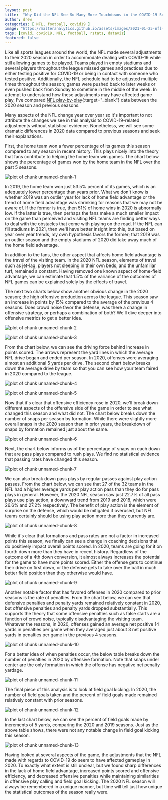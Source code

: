 ```yaml
---
layout: post
title:  "Why Did the NFL See So Many More Touchdowns in the COVID-19 Season?"
author: drew
categories: [ NFL, football, covid19 ]
image: "https://malteranalytics.github.io/assets/images/2021-01-25-nfl-covid-season/image14.png"
tags: [covid, covid19, NFL, football, rstats, dataviz]
featured: false
---
```






Like all sports leagues around the world, the NFL made several adjustments to their 2020 season in order to accommodate dealing with COVID-19 while still allowing games to be played.  Teams played in empty stadiums and several players throughout the league missed games and practices due to either testing positive for COVID-19 or being in contact with someone who tested positive.   Additionally, the NFL schedule had to be adjusted multiple times throughout the season; games were pushed back to later weeks or even pushed back from Sunday to sometime in the middle of the week.  In attempt to understand how these adjustments may have affected game play, I've compared [NFL play-by-play](http://nflsavant.com/about.php){:target="_blank"} data between the 2020 season and previous seasons. 



Many aspects of the NFL change year over year so it's important to not attribute the changes we see in this analysis to COVID-19-related adjustments without statistical evidence.  Nonetheless, we will see some dramatic differences in 2020 data compared to previous seasons and seek their explanations.  



First, the home team won a fewer percentage of its games this season compared to any season in recent history.  This plays nicely into the theory that fans contribute to helping the home team win games.  The chart below shows the percentage of games won by the home team in the NFL over the past 5 seasons. 

  
  

![plot of chunk unnamed-chunk-1](/assets/images/2021-01-25-nfl-covid-season/image1.png)  



In 2019, the home team won just 53.5% percent of its games, which is an adequately lower percentage than years prior.  What we don't know is whether 2019 was an outlier year for lack of home field advantage or the trend of home field advantage was shrinking for reasons that we may not be aware of.  If the former is true, then 51% of home wins in 2020 is abnormally low.  If the latter is true, then perhaps the fans make a much smaller impact on the game than perceived and visiting NFL teams are finding better ways to deal with the obstacles that come with playing on the road.  If the NFL can fill stadiums in 2021, then we'll have better insight into this, but based on year over year trends, my own hypothesis favors the former; that 2019 was an outlier season and the empty stadiums of 2020 did take away much of the home field advantage.  







In addition to the fans, the other aspect that affects home field advantage is the travel of the visiting team.  In the 2020 NFL season, elements of travel such as jet-lag, players not sleeping in their own beds, and the unfamiliar turf, remained a constant.  Having removed one known aspect of home-field advantage, we can estimate that 1.5% of the variance of the outcomes of NFL games can be explained solely by the effects of travel.  



The next two charts below show another obvious change in the 2020 season; the high offensive production across the league.  This season saw an increase in points by 15% compared to the average of the previous 4 seasons.   Does crowd noise favor the defense, was there a change in offensive strategy, or perhaps a combination of both?  We'll dive deeper into offensive metrics to get a better idea. 



![plot of chunk unnamed-chunk-2](/assets/images/2021-01-25-nfl-covid-season/image2.png)  

![plot of chunk unnamed-chunk-3](/assets/images/2021-01-25-nfl-covid-season/image3.png)  


From the chart below, we can see the driving force behind increase in points scored.  The arrows represent the yard lines in which the average NFL drive began and ended per season.  In 2020, offenses were averaging almost an additional 5 yards per drive.  The second chart below breaks down the average drive by team so that you can see how your team faired in 2020 compared to the league. 


![plot of chunk unnamed-chunk-4](/assets/images/2021-01-25-nfl-covid-season/image4.PNG)  



![plot of chunk unnamed-chunk-5](/assets/images/2021-01-25-nfl-covid-season/image5.PNG)  





Now that it's clear that offensive efficiency rose in 2020, we'll break down different aspects of the offensive side of the game in order to see what changed this season and what did not.  The chart below breaks down the number of snaps per season by formation.  While there were slightly more overall snaps in the 2020 season than in prior years, the breakdown of snaps by formation remained just about the same. 

![plot of chunk unnamed-chunk-6](/assets/images/2021-01-25-nfl-covid-season/image6.png)  


Next, the chart below informs us of the percentage of snaps on each down that are pass plays compared to rush plays.  We find no statistical evidence that passing rates have changed this season. 


![plot of chunk unnamed-chunk-7](/assets/images/2021-01-25-nfl-covid-season/image7.png) 






We can also break down pass plays by regular passes against play action passes.  From the chart below, we can see that 27 of the 32 teams in the NFL had a higher average yards per play action pass than they do for pass plays in general.  However, the 2020 NFL season saw just 22.7% of all pass plays use play action, a downward trend from 2019 and 2018, which were 26.6% and 27.2% respectively.   The benefit of play action is the element of surprise on the defense, which would be mitigated if overused, but NFL teams certainly should be using play action more than they currently are. 


![plot of chunk unnamed-chunk-8](/assets/images/2021-01-25-nfl-covid-season/image8.png) 




While it's clear that formations and pass rates are not a factor in increased points this season, we finally can see a change in coaching decisions that do positively impact overall points scored.  In 2020, teams are going for it on fourth down more than they have in recent history.  Regardless of the outcome of a 4th down conversion, it almost always increases the potential for the game to have more points scored.  Either the offense gets to continue their drive on first down, or the defense gets to take over the ball in much better field position than they otherwise would have.  




![plot of chunk unnamed-chunk-9](/assets/images/2021-01-25-nfl-covid-season/image9.png) 



Another notable factor that has favored offenses in 2020 compared to prior seasons is the rate of penalties.   From the chart below, we can see that defensive penalties and penalty yards remained relatively constant in 2020, but offensive penalties and penalty yards dropped substantially.   This supports the theory that some offensive penalties such as false starts are a function of crowd noise, typically disadvantaging the visiting team.  Whatever the reasons, in 2020, offenses gained an average net positive 14 yards in penalties per game when they averaged just about 3 net positive yards in penalties per game in the previous 4 seasons. 


![plot of chunk unnamed-chunk-10](/assets/images/2021-01-25-nfl-covid-season/image10.png) 




For a better idea of when penalties occur, the below table breaks down the number of penalties in 2020 by offensive formation. Note that snaps under center are the only formation in which the offense has negative net penalty yardage.



![plot of chunk unnamed-chunk-11](/assets/images/2021-01-25-nfl-covid-season/image11.png) 



The final piece of this analysis is to look at field goal kicking.  In 2020, the number of field goals taken and the percent of field goals made remained relatively constant with prior seasons.   

![plot of chunk unnamed-chunk-12](/assets/images/2021-01-25-nfl-covid-season/image12.png) 

In the last chart below, we can see the percent of field goals made by increments of 5 yards, comparing the 2020 and 2019 seasons.  Just as the above table shows, there were not any notable change in field goal kicking this season. 




![plot of chunk unnamed-chunk-13](/assets/images/2021-01-25-nfl-covid-season/image13.png) 




Having looked at several aspects of the game, the adjustments that the NFL made with regards to COVID-19 do seem to have affected gameplay in 2020.  To exactly what extent is still unclear, but we found sharp differences in the lack of home field advantage, increased points scored and offensive efficiency, and decreased offensive penalties while maintaining similarities in offensive play calling and field goal kicking.  The 2020 NFL season will always be remembered in a unique manner, but time will tell just how unique the statistical outcomes of the season really were. 